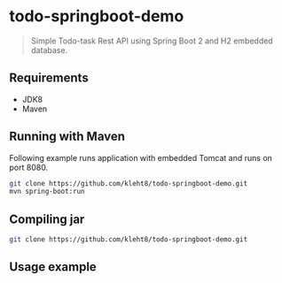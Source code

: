 # todo-springboot-demo

> Simple Todo-task Rest API using Spring Boot 2 and H2 embedded database.
## Requirements
* JDK8
* Maven

## Running with Maven
Following example runs application with embedded Tomcat and runs on port 8080.

```sh
git clone https://github.com/kleht8/todo-springboot-demo.git
mvn spring-boot:run
```

## Compiling jar
```sh
git clone https://github.com/kleht8/todo-springboot-demo.git
```

## Usage example

